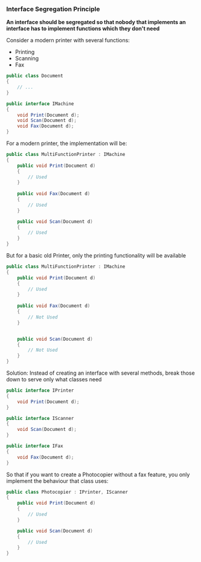 ### Interface Segregation Principle

**An interface should be segregated so that nobody that implements an interface has to implement functions which they don't  need**

Consider a modern printer with several functions:
* Printing
* Scanning
* Fax

```csharp
public class Document
{
	// ...
}

public interface IMachine
{
    void Print(Document d);
    void Scan(Document d);
    void Fax(Document d);
}
```

For a modern printer, the implementation will be:

```csharp
public class MultiFunctionPrinter : IMachine
{
    public void Print(Document d)
    {
		// Used
    }
    
	public void Fax(Document d)
    {
    	// Used
    }

    public void Scan(Document d)
    {
        // Used
    }
}
```

But for a basic old Printer, only the printing functionality will be available

```csharp
public class MultiFunctionPrinter : IMachine
{
    public void Print(Document d)
    {
        // Used
    }
    
	public void Fax(Document d)
    {
        // Not Used
    }


    public void Scan(Document d)
    {
        // Not Used
    }
}
```

Solution: Instead of creating an interface with several methods, break those down to serve only what classes need

```csharp
public interface IPrinter
{
    void Print(Document d);
}

public interface IScanner
{
    void Scan(Document d);
}

public interface IFax
{
    void Fax(Document d);
}
```

So that if you want to create a Photocopier without a fax feature, you only implement the behaviour that class uses:

```csharp
public class Photocopier : IPrinter, IScanner
{
    public void Print(Document d)
    {
        // Used
    }

    public void Scan(Document d)
    {
        // Used
    }
}
```